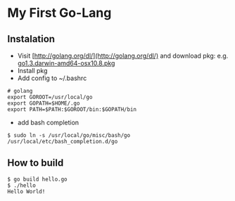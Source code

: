 # My First Go-Lang

## Instalation

- Visit [http://golang.org/dl/](http://golang.org/dl/) and download pkg: e.g. [go1.3.darwin-amd64-osx10.8.pkg](http://golang.org/dl/go1.3.darwin-amd64-osx10.8.pkg)
- Install pkg
- Add config to ~/.bashrc

```
# golang
export GOROOT=/usr/local/go
export GOPATH=$HOME/.go
export PATH=$PATH:$GOROOT/bin:$GOPATH/bin
```

- add bash completion

```
$ sudo ln -s /usr/local/go/misc/bash/go /usr/local/etc/bash_completion.d/go
```

## How to build

```
$ go build hello.go
$ ./hello
Hello World!
```


